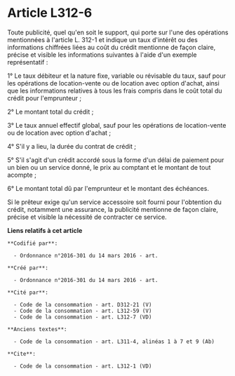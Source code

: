 # Article L312-6

Toute publicité, quel qu'en soit le support, qui porte sur l'une des opérations mentionnées à l'article L. 312-1 et indique
un taux d'intérêt ou des informations chiffrées liées au coût du crédit mentionne de façon claire, précise et visible les
informations suivantes à l'aide d'un exemple représentatif : 

1° Le taux débiteur et la nature fixe, variable ou révisable du taux, sauf pour les opérations de location-vente ou de
location avec option d'achat, ainsi que les informations relatives à tous les frais compris dans le coût total du crédit pour
l'emprunteur ; 

2° Le montant total du crédit ; 

3° Le taux annuel effectif global, sauf pour les opérations de location-vente ou de location avec option d'achat ; 

4° S'il y a lieu, la durée du contrat de crédit ; 

5° S'il s'agit d'un crédit accordé sous la forme d'un délai de paiement pour un bien ou un service donné, le prix au comptant
et le montant de tout acompte ; 

6° Le montant total dû par l'emprunteur et le montant des échéances. 

Si le prêteur exige qu'un service accessoire soit fourni pour l'obtention du crédit, notamment une assurance, la publicité
mentionne de façon claire, précise et visible la nécessité de contracter ce service.

**Liens relatifs à cet article**

	**Codifié par**:

	  - Ordonnance n°2016-301 du 14 mars 2016 - art.

	**Créé par**:

	  - Ordonnance n°2016-301 du 14 mars 2016 - art.

	**Cité par**:

	  - Code de la consommation - art. D312-21 (V)
	  - Code de la consommation - art. L312-59 (V)
	  - Code de la consommation - art. L312-7 (VD)

	**Anciens textes**:

	  - Code de la consommation - art. L311-4, alinéas 1 à 7 et 9 (Ab)

	**Cite**:

	  - Code de la consommation - art. L312-1 (VD)
